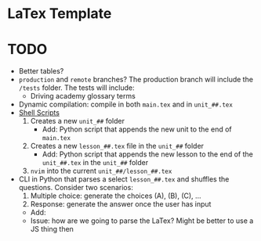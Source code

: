 # LaTex Template

# TODO
- Better tables?
- `production` and `remote` branches? The production branch will include the `/tests` folder. The tests will include:
    - Driving academy glossary terms
- Dynamic compilation: compile in both `main.tex` and in `unit_##.tex`
- [Shell Scripts](https://helpful.wiki/zsh/)
    1. Creates a new `unit_##` folder
        - Add: Python script that appends the new unit to the end of `main.tex`
    2. Creates a new `lesson_##.tex` file in the `unit_##` folder
        - Add: Python script that appends the new lesson to the end of the `unit_##.tex` in the `unit_##` folder
    3. `nvim` into the current `unit_##/lesson_##.tex`
- CLI in Python that parses a select `lesson_##.tex` and shuffles the questions. Consider two scenarios:
    1. Multiple choice: generate the choices (A), (B), (C), ...
    2. Response: generate the answer once the user has input
    - Add:
    - Issue: how are we going to parse the LaTex? Might be better to use a JS thing then
